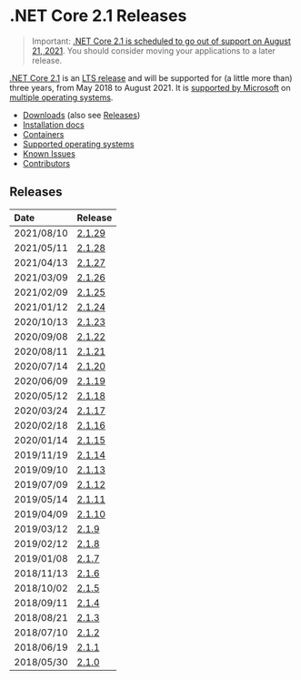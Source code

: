 # .NET Core 2.1 Releases

> Important: [.NET Core 2.1 is scheduled to go out of support on August 21, 2021](https://devblogs.microsoft.com/dotnet/net-core-2-1-will-reach-end-of-support-on-august-21-2021/). You should consider moving your applications to a later release.

[.NET Core 2.1](https://blogs.msdn.microsoft.com/dotnet/2018/05/30/announcing-net-core-2-1) is an [LTS release](../../release-policies.md) and will be supported for (a little more than) three years, from May 2018 to August 2021. It is [supported by Microsoft](../../microsoft-support.md) on [multiple operating systems](2.1-supported-os.md).

- [Downloads](https://dotnet.microsoft.com/download/dotnet/2.1) (also see [Releases](#releases))
- [Installation docs](https://docs.microsoft.com/dotnet/core/install/)
- [Containers](https://hub.docker.com/_/microsoft-dotnet)
- [Supported operating systems](2.1-supported-os.md)
- [Known Issues](2.1-known-issues.md)
- [Contributors](2.1.0-contributor.md)

## Releases

| Date | Release |
| :-- | :-- |
| 2021/08/10 | [2.1.29](2.1.29/2.1.29.md) |
| 2021/05/11 | [2.1.28](2.1.28/2.1.28.md) |
| 2021/04/13 | [2.1.27](2.1.27/2.1.27.md) |
| 2021/03/09 | [2.1.26](2.1.26/2.1.26.md) |
| 2021/02/09 | [2.1.25](2.1.25/2.1.25.md) |
| 2021/01/12 | [2.1.24](2.1.24/2.1.24.md) |
| 2020/10/13 | [2.1.23](2.1.23/2.1.23.md) |
| 2020/09/08 | [2.1.22](2.1.22/2.1.22.md) |
| 2020/08/11 | [2.1.21](2.1.21/2.1.21.md) |
| 2020/07/14 | [2.1.20](2.1.20/2.1.20.md) |
| 2020/06/09 | [2.1.19](2.1.19/2.1.19.md) |
| 2020/05/12 | [2.1.18](2.1.18/2.1.18.md) |
| 2020/03/24 | [2.1.17](2.1.17/2.1.17.md) |
| 2020/02/18 | [2.1.16](2.1.16/2.1.16.md) |
| 2020/01/14 | [2.1.15](2.1.15/2.1.15.md) |
| 2019/11/19 | [2.1.14](2.1.14/2.1.14.md) |
| 2019/09/10 | [2.1.13](2.1.13/2.1.13.md) |
| 2019/07/09 | [2.1.12](2.1.12/2.1.12.md) |
| 2019/05/14 | [2.1.11](2.1.11/2.1.11.md) |
| 2019/04/09 | [2.1.10](2.1.10/2.1.10.md) |
| 2019/03/12 | [2.1.9](2.1.9/2.1.9.md) |
| 2019/02/12 | [2.1.8](2.1.8/2.1.8.md) |
| 2019/01/08 | [2.1.7](2.1.7/2.1.7.md) |
| 2018/11/13 | [2.1.6](2.1.6/2.1.6.md) |
| 2018/10/02 | [2.1.5](2.1.5/2.1.5.md) |
| 2018/09/11 | [2.1.4](2.1.4/2.1.4.md) |
| 2018/08/21 | [2.1.3](2.1.3/2.1.3.md) |
| 2018/07/10 | [2.1.2](2.1.2.md) |
| 2018/06/19 | [2.1.1](2.1.1.md) |
| 2018/05/30 | [2.1.0](2.1.0.md) |
